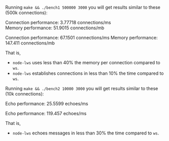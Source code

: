 Running ```make && ./bench1 500000 3000``` you will get results similar to these (500k connections):

Connection performance: 3.77718 connections/ms  
Memory performance: 51.9015 connections/mb

Connection performance: 67.1501 connections/ms
Memory performance: 147.411 connections/mb

That is,

* ```node-lws``` uses less than 40% the memory per connection compared to ```ws```.
* ```node-lws``` establishes connections in less than 10% the time compared to ```ws```.

Running ```make && ./bench2 10000 3000``` you will get results similar to these (10k connections):

Echo performance: 25.5599 echoes/ms

Echo performance: 119.457 echoes/ms

That is,

* ```node-lws``` echoes messages in less than 30% the time compared to ```ws```.
